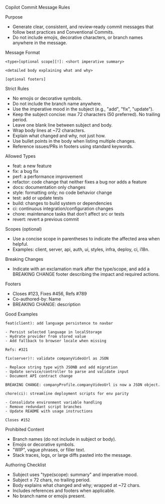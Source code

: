 Copilot Commit Message Rules

Purpose

- Generate clear, consistent, and review‑ready commit messages that follow best practices and Conventional Commits.
- Do not include emojis, decorative characters, or branch names anywhere in the message.

Message Format

```
<type>[optional scope][!]: <short imperative summary>

<detailed body explaining what and why>

[optional footers]
```

Strict Rules

- No emojis or decorative symbols.
- Do not include the branch name anywhere.
- Use the imperative mood in the subject (e.g., "add", "fix", "update").
- Keep the subject concise: max 72 characters (50 preferred). No trailing period.
- Leave one blank line between subject and body.
- Wrap body lines at ~72 characters.
- Explain what changed and why, not just how.
- Use bullet points in the body when listing multiple changes.
- Reference issues/PRs in footers using standard keywords.

Allowed Types

- feat: a new feature
- fix: a bug fix
- perf: a performance improvement
- refactor: code change that neither fixes a bug nor adds a feature
- docs: documentation only changes
- style: formatting only; no code behavior change
- test: add or update tests
- build: changes to build system or dependencies
- ci: continuous integration/configuration changes
- chore: maintenance tasks that don’t affect src or tests
- revert: revert a previous commit

Scopes (optional)

- Use a concise scope in parentheses to indicate the affected area when helpful.
- Examples: client, server, api, auth, ui, styles, infra, deploy, ci, i18n.

Breaking Changes

- Indicate with an exclamation mark after the type/scope, and add a
  BREAKING CHANGE footer describing the impact and required actions.

Footers

- Closes #123, Fixes #456, Refs #789
- Co-authored-by: Name <email>
- BREAKING CHANGE: description

Good Examples

```
feat(client): add language persistence to navbar

- Persist selected language in localStorage
- Hydrate provider from stored value
- Add fallback to browser locale when missing

Refs: #321
```

```
fix(server)!: validate companyVideoUrl as JSON

- Replace string type with JSONB and add migration
- Update service/controller to parse and validate input
- Document API contract change

BREAKING CHANGE: companyProfile.companyVideoUrl is now a JSON object.
```

```
chore(ci): streamline deployment scripts for env parity

- Consolidate environment variable handling
- Remove redundant script branches
- Update README with usage instructions

Closes #152
```

Prohibited Content

- Branch names (do not include in subject or body).
- Emojis or decorative symbols.
- "WIP", vague phrases, or filler text.
- Stack traces, logs, or large diffs pasted into the message.

Authoring Checklist

- Subject uses "type(scope): summary" and imperative mood.
- Subject ≤ 72 chars, no trailing period.
- Body explains what changed and why; wrapped at ~72 chars.
- Includes references and footers when applicable.
- No branch name or emojis present.
